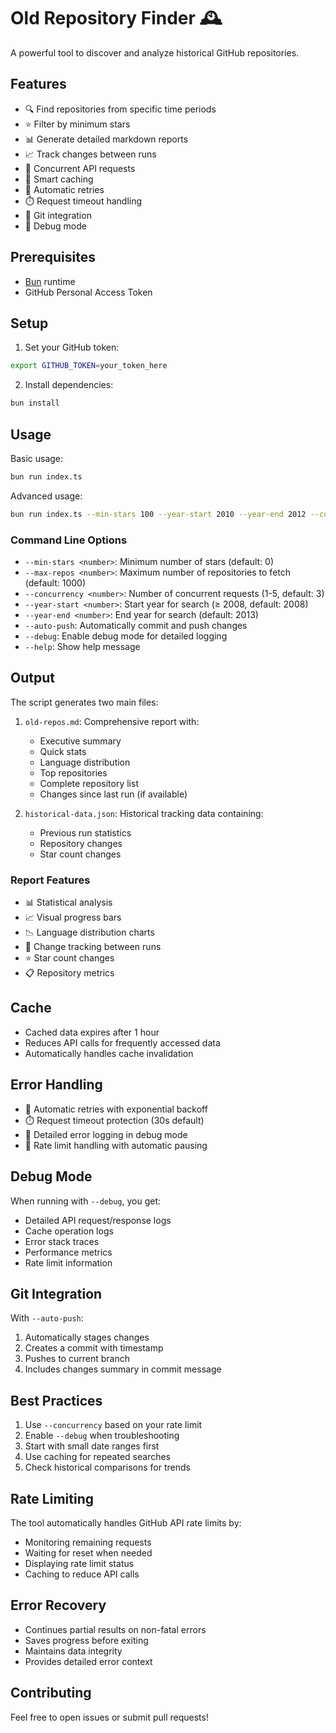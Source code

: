 # Old Repository Finder 🕰️

A powerful tool to discover and analyze historical GitHub repositories.

## Features

- 🔍 Find repositories from specific time periods
- ⭐ Filter by minimum stars
- 📊 Generate detailed markdown reports
- 📈 Track changes between runs
- 🚀 Concurrent API requests
- 💾 Smart caching
- 🔄 Automatic retries
- ⏱️ Request timeout handling
- 📝 Git integration
- 🐛 Debug mode

## Prerequisites

- [Bun](https://bun.sh) runtime
- GitHub Personal Access Token

## Setup

1. Set your GitHub token:
```bash
export GITHUB_TOKEN=your_token_here
```

2. Install dependencies:
```bash
bun install
```

## Usage

Basic usage:
```bash
bun run index.ts
```

Advanced usage:
```bash
bun run index.ts --min-stars 100 --year-start 2010 --year-end 2012 --concurrency 3 --auto-push --debug
```

### Command Line Options

- `--min-stars <number>`: Minimum number of stars (default: 0)
- `--max-repos <number>`: Maximum number of repositories to fetch (default: 1000)
- `--concurrency <number>`: Number of concurrent requests (1-5, default: 3)
- `--year-start <number>`: Start year for search (≥ 2008, default: 2008)
- `--year-end <number>`: End year for search (default: 2013)
- `--auto-push`: Automatically commit and push changes
- `--debug`: Enable debug mode for detailed logging
- `--help`: Show help message

## Output

The script generates two main files:
1. `old-repos.md`: Comprehensive report with:
   - Executive summary
   - Quick stats
   - Language distribution
   - Top repositories
   - Complete repository list
   - Changes since last run (if available)

2. `historical-data.json`: Historical tracking data containing:
   - Previous run statistics
   - Repository changes
   - Star count changes

### Report Features

- 📊 Statistical analysis
- 📈 Visual progress bars
- 📉 Language distribution charts
- 🔄 Change tracking between runs
- ⭐ Star count changes
- 📋 Repository metrics

## Cache

- Cached data expires after 1 hour
- Reduces API calls for frequently accessed data
- Automatically handles cache invalidation

## Error Handling

- 🔄 Automatic retries with exponential backoff
- ⏱️ Request timeout protection (30s default)
- 📝 Detailed error logging in debug mode
- 🚦 Rate limit handling with automatic pausing

## Debug Mode

When running with `--debug`, you get:
- Detailed API request/response logs
- Cache operation logs
- Error stack traces
- Performance metrics
- Rate limit information

## Git Integration

With `--auto-push`:
1. Automatically stages changes
2. Creates a commit with timestamp
3. Pushes to current branch
4. Includes changes summary in commit message

## Best Practices

1. Use `--concurrency` based on your rate limit
2. Enable `--debug` when troubleshooting
3. Start with small date ranges first
4. Use caching for repeated searches
5. Check historical comparisons for trends

## Rate Limiting

The tool automatically handles GitHub API rate limits by:
- Monitoring remaining requests
- Waiting for reset when needed
- Displaying rate limit status
- Caching to reduce API calls

## Error Recovery

- Continues partial results on non-fatal errors
- Saves progress before exiting
- Maintains data integrity
- Provides detailed error context

## Contributing

Feel free to open issues or submit pull requests!
